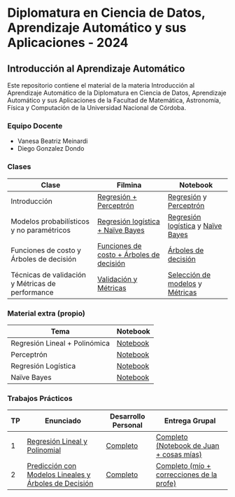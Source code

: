 # Diplomatura en Ciencia de Datos, Aprendizaje Automático y sus Aplicaciones - 2024

## Introducción al Aprendizaje Automático

Este repositorio contiene el material de la materia Introducción al Aprendizaje Automático de la Diplomatura en Ciencia de Datos, Aprendizaje Automático y sus Aplicaciones de la Facultad de Matemática, Astronomía, Física y Computación de la Universidad Nacional de Córdoba.

### Equipo Docente

- Vanesa Beatriz Meinardi
- Diego Gonzalez Dondo

### Clases

| Clase | Filmina | Notebook |
|-------|---------|----------|
| Introducción | [Regresión + Perceptrón](./clases/filminas/1.%20Introducción%20al%20aprendizaje%20automático%20-%20DiploDatos2024.pdf) | [Regresión](./clases/notebooks/01%20Regresion.ipynb) y [Perceptrón](./clases/notebooks/02%20Perceptron.ipynb) |
| Modelos probabilísticos y no paramétricos | [Regresión logística + Naïve Bayes](./clases/filminas/2.%20Modelos%20Probabilísticos%20y%20no%20paramétricos-%20DiploDatos2024.pdf) | [Regresión logística](./clases/notebooks/03%20Regresion%20Logística.ipynb) y [Naïve Bayes](./clases/notebooks/04%20Naive%20Bayes.ipynb) |
| Funciones de costo y Árboles de decisión | [Funciones de costo + Árboles de decisión](./clases/filminas/3.%20Funciones%20de%20costo%20y%20optimización.%20Arboles%20de%20decisión.pdf) | [Árboles de decisión](./clases/notebooks/05%20Arboles%20de%20Decision.ipynb) |
| Técnicas de validación y Métricas de performance | [Validación y Métricas](./clases/filminas/4.%20Técnicas%20de%20validación.%20Métricas%20y%20medidas%20de%20performance.pdf) | [Selección de modelos](./clases/notebooks/06%20Selección%20de%20Modelos.ipynb) y [Métricas](./clases/notebooks/07%20Metricas.ipynb) |

### Material extra (propio)

| Tema | Notebook |
|------|----------|
| Regresión Lineal + Polinómica | [Notebook](./clases/notebooks/propios/regresion_polinomica.ipynb) |
| Perceptrón | [Notebook](./clases/notebooks/propios/perceptron.ipynb) |
| Regresión Logística | [Notebook](./clases/notebooks/propios/regresion_logistica.ipynb) |
| Naïve Bayes | [Notebook](./clases/notebooks/propios/naive_bayes.ipynb) |

### Trabajos Prácticos

| TP | Enunciado | Desarrollo Personal | Entrega Grupal |
|----|-----------|-------|---------|
| 1 | [Regresión Lineal y Polinomial](./evaluación/entregable1/original.ipynb) | [Completo](./evaluación/entregable1/personal.ipynb) | [Completo (Notebook de Juan + cosas mías)](./evaluación/entregable1/grupal.ipynb) |
| 2 | [Predicción con Modelos Lineales y Árboles de Decisión](./evaluación/entregable2/original.ipynb) | [Completo](./evaluación/entregable2/personal.ipynb) | [Completo (mío + correcciones de la profe)](./evaluación/entregable2/personal_con_correcciones.ipynb) |